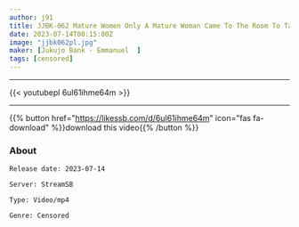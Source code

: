 ```yaml
---
author: j91
title: JJBK-062 Mature Women Only A Mature Woman Came To The Room To Take Away Voyeur Filming As It Is To Be Released As An AV 60 Plump Mature Woman Pesters Raw Insertion Into A Warm Mature Pussy Haruka / H Cup / 36 Years Old / Frustrated Carnivorous Wife Nami Who Works At A Lingerie Shop / E Cup / 48 Years Old / A Beautiful Married Woman Who Shows Off Her Ripe Beautiful Pussy And Seduces Her
date: 2023-07-14T00:15:00Z
image: "jjbk062pl.jpg"
maker: [Jukujo Bank - Emmanuel  ]
tags: [censored]
---
```

___

{{< youtubepl 6ul61ihme64m >}}
___

{{% button href="https://likessb.com/d/6ul61ihme64m" icon="fas fa-download" %}}download this video{{% /button %}}
### About

`Release date: 2023-07-14`

`Server: StreamSB`

`Type: Video/mp4`

`Genre:	Censored`
